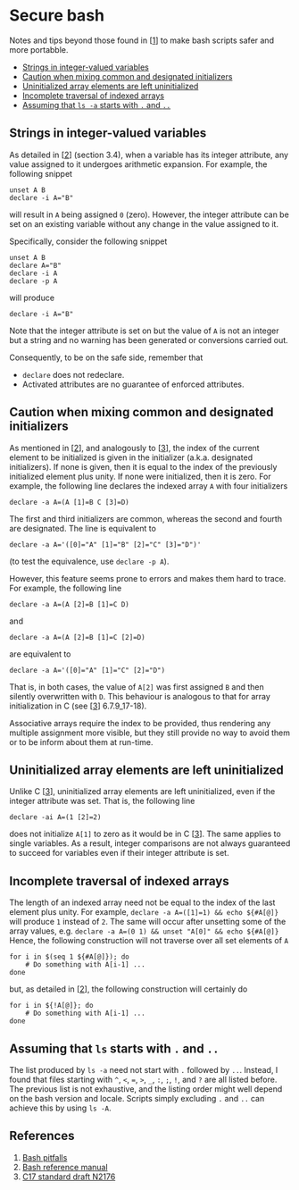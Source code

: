 # Secure bash

Notes and tips beyond those found in [[1]] to make bash scripts safer and more portabble.

+ [Strings in integer-valued variables](#strings-in-integer-valued-variables)
+ [Caution when mixing common and designated initializers](#caution-when-mixing-common-and-designated-initializers)
+ [Uninitialized array elements are left uninitialized](#uninitialized-array-elements-are-left-uninitialized)
+ [Incomplete traversal of indexed arrays](#incomplete-traversal-of-indexed-arrays)
+ [Assuming that `ls -a` starts with `.` and `..`](#assuming-that-ls-starts-with-.-and-..)


## Strings in integer-valued variables

As detailed in [[2]] (section 3.4), when a variable has its integer attribute, any value assigned to it undergoes arithmetic expansion. For example, the following snippet
```
unset A B
declare -i A="B"
``` 
will result in `A` being assigned `0` (zero). However, the integer attribute can be set on an existing variable without any change in the value assigned to it. 

Specifically, consider the following snippet
```
unset A B
declare A="B"
declare -i A
declare -p A
```
will produce 
```
declare -i A="B"
```
Note that the integer attribute is set on but the value of `A` is not an integer but a string and no warning has been generated or conversions carried out. 

Consequently, to be on the safe side, remember that

+ `declare` does not redeclare.
+ Activated attributes are no guarantee of enforced attributes.


## Caution when mixing common and designated initializers

As mentioned in [[2]], and analogously to [[3]], the index of the current element to be initialized is given in the initializer (a.k.a. designated initializers). If none is given, then it is equal to the index of the previously initialized element plus unity. If none were initialized, then it is zero. For example, the following line declares the indexed array `A` with four initializers
```
declare -a A=(A [1]=B C [3]=D)
```
The first and third initializers are common, whereas the second and fourth are designated. The line is equivalent to 
```
declare -a A='([0]="A" [1]="B" [2]="C" [3]="D")'
```
(to test the equivalence, use `declare -p A`).

However, this feature seems prone to errors and makes them hard to trace. For example, the following line
```
declare -a A=(A [2]=B [1]=C D)
```
and
```
declare -a A=(A [2]=B [1]=C [2]=D)
```
are equivalent to 
```
declare -a A='([0]="A" [1]="C" [2]="D")
```
That is, in both cases, the value of `A[2]` was first assigned `B` and then silently overwritten with `D`. This behaviour is analogous to that for array initialization in C (see [[3]] 6.7.9_17-18).

Associative arrays require the index to be provided, thus rendering any multiple assignment more visible, but they still provide no way to avoid them or to be inform about them at run-time.


## Uninitialized array elements are left uninitialized

Unlike C [[3]], uninitialized array elements are left uninitialized, even if the integer attribute was set. That is, the following line
```
declare -ai A=(1 [2]=2)
```
does not initialize `A[1]` to zero as it would be in C [[3]]. The same applies to single variables. As a result, integer comparisons are not always guaranteed to succeed for variables even if their integer attribute is set.


## Incomplete traversal of indexed arrays

The length of an indexed array need not be equal to the index of the last element plus unity. For example, 
```declare -a A=([1]=1) && echo ${#A[@]}```
will produce `1` instead of `2`. The same will occur after unsetting some of the array values, e.g.
```declare -a A=(0 1) && unset "A[0]" && echo ${#A[@]}```
Hence, the following construction will not traverse over all set elements of `A`
```
for i in $(seq 1 ${#A[@]}); do 
    # Do something with A[i-1] ...
done
```
but, as detailed in [[2]], the following construction will certainly do
```
for i in ${!A[@]}; do 
    # Do something with A[i-1] ...
done
```

## Assuming that `ls` starts with `.` and `..`

The list produced by `ls -a` need not start with `.` followed by `..`. Instead, I found that files starting with `^`, `<`, `=`, `>`, `_`, `:`, `;`, `!`, and `?` are all listed before. The previous list is not exhaustive, and the listing order might well depend on the bash version and locale. Scripts simply excluding `.` and `..` can achieve this by using `ls -A`.

## References

[1]: https://mywiki.wooledge.org/BashPitfalls
[2]: https://www.gnu.org/software/bash/manual/html_node/Arrays.html
[3]: http://www2.open-std.org/JTC1/SC22/WG14/www/abq/c17_updated_proposed_fdis.pdf

1. [Bash pitfalls](https://mywiki.wooledge.org/BashPitfalls)
2. [Bash reference manual](https://www.gnu.org/software/bash/manual/html_node/Arrays.html)
3. [C17 standard draft N2176](http://www2.open-std.org/JTC1/SC22/WG14/www/abq/c17_updated_proposed_fdis.pdf)
